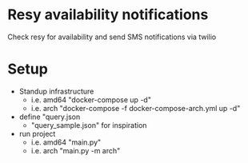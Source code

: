 # Resy availability notifications
Check resy for availability and send SMS notifications via twilio

# Setup
- Standup infrastructure
    - i.e. amd64 "docker-compose up -d"
    - i.e. arch "docker-compose -f docker-compose-arch.yml up -d"
- define "query.json
    - "query_sample.json" for inspiration
- run project
    - i.e. amd64 "main.py"
    - i.e. arch "main.py -m arch"